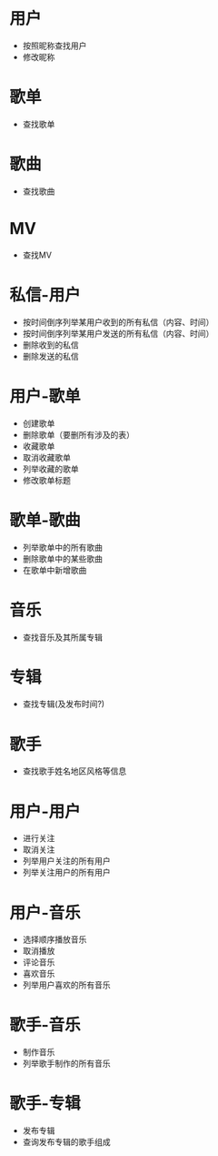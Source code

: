 # 用户
- 按照昵称查找用户
- 修改昵称

# 歌单
- 查找歌单

# 歌曲
- 查找歌曲

# MV
- 查找MV

# 私信-用户
- 按时间倒序列举某用户收到的所有私信（内容、时间）
- 按时间倒序列举某用户发送的所有私信（内容、时间）
- 删除收到的私信
- 删除发送的私信

# 用户-歌单
- 创建歌单
- 删除歌单（要删所有涉及的表）
- 收藏歌单
- 取消收藏歌单
- 列举收藏的歌单
- 修改歌单标题

# 歌单-歌曲
- 列举歌单中的所有歌曲
- 删除歌单中的某些歌曲
- 在歌单中新增歌曲

# 音乐
- 查找音乐及其所属专辑

# 专辑
- 查找专辑(及发布时间?)

# 歌手
- 查找歌手姓名地区风格等信息

# 用户-用户
- 进行关注
- 取消关注
- 列举用户关注的所有用户
- 列举关注用户的所有用户

# 用户-音乐
- 选择顺序播放音乐
- 取消播放
- 评论音乐
- 喜欢音乐
- 列举用户喜欢的所有音乐

# 歌手-音乐
- 制作音乐
- 列举歌手制作的所有音乐

# 歌手-专辑
- 发布专辑
- 查询发布专辑的歌手组成
